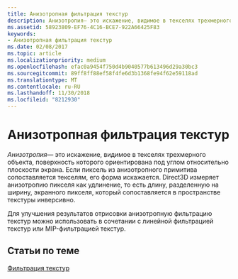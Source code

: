 ```yaml
---
title: Анизотропная фильтрация текстур
description: Анизотропия— это искажение, видимое в текселях трехмерного объекта, поверхность которого ориентирована под углом относительно плоскости экрана. Если пиксель из анизотропного примитива сопоставляется текселям, его форма искажается.
ms.assetid: 58923809-EF76-4C16-BCE7-922A66425F83
keywords:
- Анизотропная фильтрация текстур
ms.date: 02/08/2017
ms.topic: article
ms.localizationpriority: medium
ms.openlocfilehash: efac0a9454f750d4b9040577b613496d29a30bc3
ms.sourcegitcommit: 89ff8ff88ef58f4fe6d3b1368fe94f62e59118ad
ms.translationtype: MT
ms.contentlocale: ru-RU
ms.lasthandoff: 11/30/2018
ms.locfileid: "8212930"
---
```

# <a name="anisotropic-texture-filtering"></a>Анизотропная фильтрация текстур


*Анизотропия*— это искажение, видимое в текселях трехмерного объекта, поверхность которого ориентирована под углом относительно плоскости экрана. Если пиксель из анизотропного примитива сопоставляется текселям, его форма искажается. Direct3D измеряет анизотропию пикселя как удлинение, то есть длину, разделенную на ширину, экранного пикселя, который сопоставляется в пространстве текстуры инверсивно.

Для улучшения результатов отрисовки анизотропную фильтрацию текстур можно использовать в сочетании с линейной фильтрацией текстур или MIP-фильтрацией текстур.

## <a name="span-idrelated-topicsspanrelated-topics"></a><span id="related-topics"></span>Статьи по теме


[Фильтрация текстур](texture-filtering.md)

 

 




